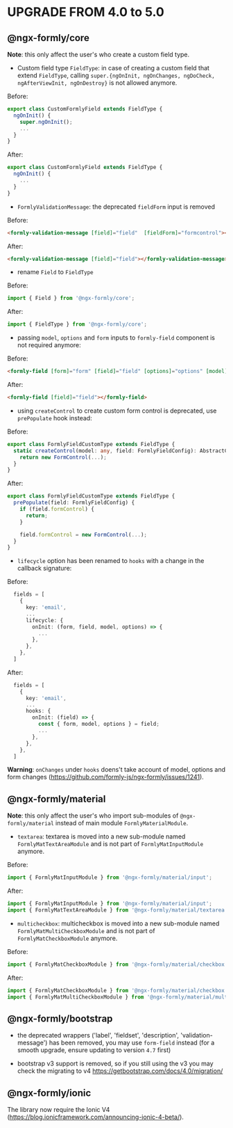UPGRADE FROM 4.0 to 5.0
=======================

@ngx-formly/core
----------------
**Note**: this only affect the user's who create a custom field type.

 * Custom field type `FieldType`: in case of creating a custom field that extend `FieldType`, calling `super.{ngOnInit, ngOnChanges, ngDoCheck, ngAfterViewInit, ngOnDestroy}` is not allowed anymore.

Before:
```ts
export class CustomFormlyField extends FieldType {
  ngOnInit() {
    super.ngOnInit();
    ...
  }
}
```

After:
```ts
export class CustomFormlyField extends FieldType {
  ngOnInit() {
    ...
  }
}
```

 * `FormlyValidationMessage`: the deprecated `fieldForm` input is removed

Before:
```html
<formly-validation-message [field]="field"  [fieldForm]="formcontrol"></formly-validation-message>
```
After:
```html
<formly-validation-message [field]="field"></formly-validation-message>
```

 * rename `Field` to `FieldType`

Before:
```ts
import { Field } from '@ngx-formly/core';
```
After:
```ts
import { FieldType } from '@ngx-formly/core';
```

 * passing `model`, `options` and `form` inputs to `formly-field` component is not required anymore:

Before:
```html
<formly-field [form]="form" [field]="field" [options]="options" [model]="model"></formly-field>
```
After:
```html
<formly-field [field]="field"></formly-field>
```

 * using `createControl` to create custom form control is deprecated, use `prePopulate` hook instead:

Before:
```ts
export class FormlyFieldCustomType extends FieldType {
  static createControl(model: any, field: FormlyFieldConfig): AbstractControl {
    return new FormControl(...);
  }
}
```
After:
```ts
export class FormlyFieldCustomType extends FieldType {
  prePopulate(field: FormlyFieldConfig) {
    if (field.formControl) {
      return;
    }

    field.formControl = new FormControl(...);
  }
}
```

 * `lifecycle` option has been renamed to `hooks` with a change in the callback signature:

Before:
```ts
  fields = [
    {
      key: 'email',
      ...
      lifecycle: {
        onInit: (form, field, model, options) => {
          ...
        },
      },
    },
  ]
```
After:
```ts
  fields = [
    {
      key: 'email',
      ...
      hooks: {
        onInit: (field) => {
          const { form, model, options } = field;
          ...
        },
      },
    },
  ]
```
**Warning**: `onChanges` under `hooks` doens't take account of model, options and form changes (https://github.com/formly-js/ngx-formly/issues/1241).

@ngx-formly/material
--------------------
**Note**: this only affect the user's who import sub-modules of `@ngx-formly/material` instead of main module `FormlyMaterialModule`.

 * `textarea`: textarea is moved into a new sub-module named `FormlyMatTextAreaModule` and is not part of `FormlyMatInputModule` anymore.

Before:
```ts
import { FormlyMatInputModule } from '@ngx-formly/material/input';
```
After:
```ts
import { FormlyMatInputModule } from '@ngx-formly/material/input';
import { FormlyMatTextAreaModule } from '@ngx-formly/material/textarea';
```

 * `multicheckbox`: multicheckbox is moved into a new sub-module named `FormlyMatMultiCheckboxModule` and is not part of `FormlyMatCheckboxModule` anymore.

Before:
```ts
import { FormlyMatCheckboxModule } from '@ngx-formly/material/checkbox';
```
After:
```ts
import { FormlyMatCheckboxModule } from '@ngx-formly/material/checkbox';
import { FormlyMatMultiCheckboxModule } from '@ngx-formly/material/multicheckbox';
```

@ngx-formly/bootstrap
---------------------
 * the deprecated wrappers ('label', 'fieldset', 'description', 'validation-message') has been removed, you may use `form-field` instead (for a smooth upgrade, ensure updating to version `4.7` first)

 * bootstrap v3 support is removed, so if you still using the v3 you may check the migrating to v4 https://getbootstrap.com/docs/4.0/migration/


@ngx-formly/ionic
-----------------

The library now require the Ionic V4 (https://blog.ionicframework.com/announcing-ionic-4-beta/).
